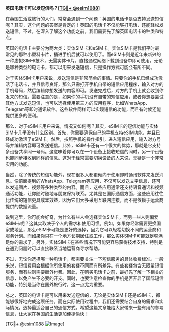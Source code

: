 **英国电话卡可以发短信吗？[[TG💪+ @esim1088](https://t.me/s/esim1088)]**

在英国生活或旅行的人们，常常会遇到一个问题：英国的电话卡是否支持发送短信呢？其实，这个问题的答案是肯定的！英国的电话卡不仅能够打电话，还能轻松发送短信。不过，在深入了解这个功能之前，我们需要先了解英国电话卡的种类和特点。

英国的电话卡主要分为两大类：实体SIM卡和eSIM卡。实体SIM卡是我们平时最常见的那种小塑料卡片，插进手机后就可以使用了。而eSIM卡则是近年来新兴的一种虚拟SIM卡技术，无需实体卡片，直接通过网络下载到设备中即可使用。无论是哪种类型的电话卡，都可以用来发送短信，只是操作方式可能会有所不同。

对于实体SIM卡用户来说，发送短信是非常简单的事情。只要你的手机已经成功激活了电话卡，并且信号良好，那么只需打开手机自带的短信应用程序，输入对方的手机号码，然后编辑你想发送的内容即可。发送完成后，对方的手机上就会收到你发来的短信。需要注意的是，如果你的手机没有自带的短信应用，或者你想要尝试其他方式发送短信，也可以选择使用第三方的应用程序，比如WhatsApp、Telegram等即时通讯软件。这些软件同样可以实现短信的功能，而且有时候还能提供更多的便利。

那么，对于eSIM卡用户来说，情况又如何呢？其实，eSIM卡的短信功能与实体SIM卡几乎没有什么区别。首先，你需要确保自己的手机支持eSIM功能，并且已经成功激活了eSIM卡。然后，按照手机的操作指引，进入短信应用，输入对方号码并编辑内容即可发送短信。此外，eSIM卡还有一个很大的优势，那就是它支持多设备共享同一号码。这意味着你可以在一个设备上接收短信的同时，另一个设备也能同步接收到同样的信息。这对于经常需要切换设备的人来说，无疑是一个非常实用的功能。

当然，除了传统的短信功能外，现在很多人都更倾向于使用即时通讯软件来发送消息。像前面提到的WhatsApp、Telegram等应用，不仅可以发送文字信息，还可以发送图片、视频等多种类型的内容。而且，这些应用通常还支持语音通话和视频通话功能，让你随时随地与朋友保持联系。尤其是在国际通信方面，这些应用往往比传统的短信更具成本效益，因为它们大多采用互联网连接，而不是依赖于运营商提供的数据流量。

说到这里，你可能会好奇，为什么有些人会选择实体SIM卡，而另一些人则偏爱eSIM卡呢？这其实取决于个人的需求和使用习惯。例如，如果你经常需要更换国家或地区，那么eSIM卡可能是更好的选择，因为它可以轻松切换不同的运营商和服务计划。而如果你只在一个地方长期居住或工作，那么实体SIM卡可能就足够满足你的需求了。另外，实体SIM卡在某些情况下可能更容易获得技术支持，特别是在遇到问题时可以直接联系当地运营商寻求帮助。

不过，无论你选择哪一种电话卡，都需要关注一下短信服务的具体收费标准。一般来说，短信费用会根据你所使用的套餐不同而有所差异。有些套餐包含无限量短信服务，而有些则需要额外付费。因此，在购买电话卡之前，最好先了解一下相关的信息，以免产生不必要的开支。同时，也要注意检查你的手机是否开启了国际短信功能，特别是当你在国外旅行时，这一点尤为重要。

总之，英国的电话卡是可以用来发送短信的，无论是实体SIM卡还是eSIM卡，都能够很好地完成这项任务。而在实际使用过程中，我们还需要结合自身的需求和实际情况，选择最适合自己的通信方式。希望这篇文章能给大家带来一些有用的参考信息，让大家在英国的生活更加便捷愉快！

[[TG💪+ @esim1088](https://t.me/s/esim1088) ![Image](https://i.postimg.cc/4NQfJmqS/Snipaste-2025-05-13-00-14-12.png)]